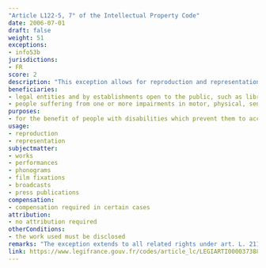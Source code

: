 ```yaml
---
"Article L122-5, 7° of the Intellectual Property Code"
date: 2006-07-01
draft: false
weight: 51
exceptions:
- info53b
jurisdictions:
- FR
score: 2
description: "This exception allows for reproduction and representation by legal entities and by establishments open to the public, such as libraries, archives, documentation centers and multimedia cultural spaces, of disclosed works for strictly personal consultation of the work by people suffering from one or more impairments in motor, physical, sensory, mental, cognitive or psychic functions and prevented, due to these deficiencies, to access the work in the form in which the author makes it available to the public. The provision references to arts. 122-5-1 and 122-5-2, which implement the Marakesh Directive." 
beneficiaries:
- legal entities and by establishments open to the public, such as libraries, archives, documentation centers and multimedia cultural spaces
- people suffering from one or more impairments in motor, physical, sensory, mental, cognitive or psychic functions
purposes: 
- for the benefit of people with disabilities which prevent them to access the work in the form in which the author makes it available to the public
usage:
- reproduction 
- representation
subjectmatter:
- works
- performances
- phonograms
- film fixations
- broadcasts
- press publications
compensation:
- compensation required in certain cases
attribution: 
- no attribution required
otherConditions: 
- the work used must be disclosed
remarks: "The exception extends to all related rights under art. L. 211-3, 6° IPC."
link: https://www.legifrance.gouv.fr/codes/article_lc/LEGIARTI000037388886/
---
```

